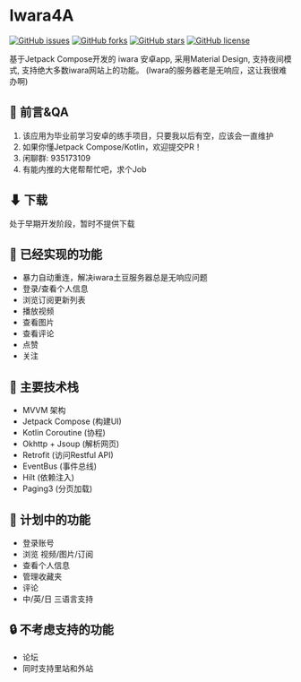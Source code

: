 # Iwara4A
[![GitHub issues](https://img.shields.io/github/issues/jiangdashao/iwara4a)](https://github.com/jiangdashao/iwara4a/issues)
[![GitHub forks](https://img.shields.io/github/forks/jiangdashao/iwara4a)](https://github.com/jiangdashao/iwara4a/network)
[![GitHub stars](https://img.shields.io/github/stars/jiangdashao/iwara4a)](https://github.com/jiangdashao/iwara4a/stargazers)
[![GitHub license](https://img.shields.io/github/license/jiangdashao/iwara4a)](https://github.com/jiangdashao/iwara4a)

基于Jetpack Compose开发的 iwara 安卓app, 采用Material Design, 支持夜间模式, 支持绝大多数iwara网站上的功能。
(Iwara的服务器老是无响应，这让我很难办啊)

## 📢 前言&QA
1. 该应用为毕业前学习安卓的练手项目，只要我以后有空，应该会一直维护
2. 如果你懂Jetpack Compose/Kotlin，欢迎提交PR！
3. 闲聊群: 935173109
4. 有能内推的大佬帮帮忙吧，求个Job

## ⬇ 下载
处于早期开发阶段，暂时不提供下载

## 🚩 已经实现的功能
* 暴力自动重连，解决iwara土豆服务器总是无响应问题
* 登录/查看个人信息
* 浏览订阅更新列表
* 播放视频
* 查看图片
* 查看评论
* 点赞
* 关注

## 🎨 主要技术栈
* MVVM 架构
* Jetpack Compose (构建UI)
* Kotlin Coroutine (协程)
* Okhttp + Jsoup (解析网页)
* Retrofit (访问Restful API)
* EventBus (事件总线)
* Hilt (依赖注入)
* Paging3 (分页加载)

## 📜 计划中的功能
* 登录账号
* 浏览 视频/图片/订阅
* 查看个人信息
* 管理收藏夹
* 评论
* 中/英/日 三语言支持

## 🔒 不考虑支持的功能
* 论坛
* 同时支持里站和外站

